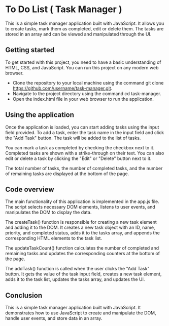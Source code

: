 # To Do List ( Task Manager )
This is a simple task manager application built with JavaScript. It allows you to create tasks, mark them as completed, edit or delete them. The tasks are stored in an array and can be viewed and manipulated through the UI.

## Getting started
To get started with this project, you need to have a basic understanding of HTML, CSS, and JavaScript. You can run this project on any modern web browser.

- Clone the repository to your local machine using the command git clone https://github.com/username/task-manager.git.
- Navigate to the project directory using the command cd task-manager.
- Open the index.html file in your web browser to run the application.

## Using the application
Once the application is loaded, you can start adding tasks using the input field provided. To add a task, enter the task name in the input field and click the "Add Task" button. The task will be added to the list of tasks.

You can mark a task as completed by checking the checkbox next to it. Completed tasks are shown with a strike-through on their text. You can also edit or delete a task by clicking the "Edit" or "Delete" button next to it.

The total number of tasks, the number of completed tasks, and the number of remaining tasks are displayed at the bottom of the page.

## Code overview
The main functionality of this application is implemented in the app.js file. The script selects necessary DOM elements, listens to user events, and manipulates the DOM to display the data.

The createTask() function is responsible for creating a new task element and adding it to the DOM. It creates a new task object with an ID, name, priority, and completed status, adds it to the tasks array, and appends the corresponding HTML elements to the task list.

The updateTaskCount() function calculates the number of completed and remaining tasks and updates the corresponding counters at the bottom of the page.

The addTask() function is called when the user clicks the "Add Task" button. It gets the value of the task input field, creates a new task element, adds it to the task list, updates the tasks array, and updates the UI.

## Conclusion
This is a simple task manager application built with JavaScript. It demonstrates how to use JavaScript to create and manipulate the DOM, handle user events, and store data in an array.

